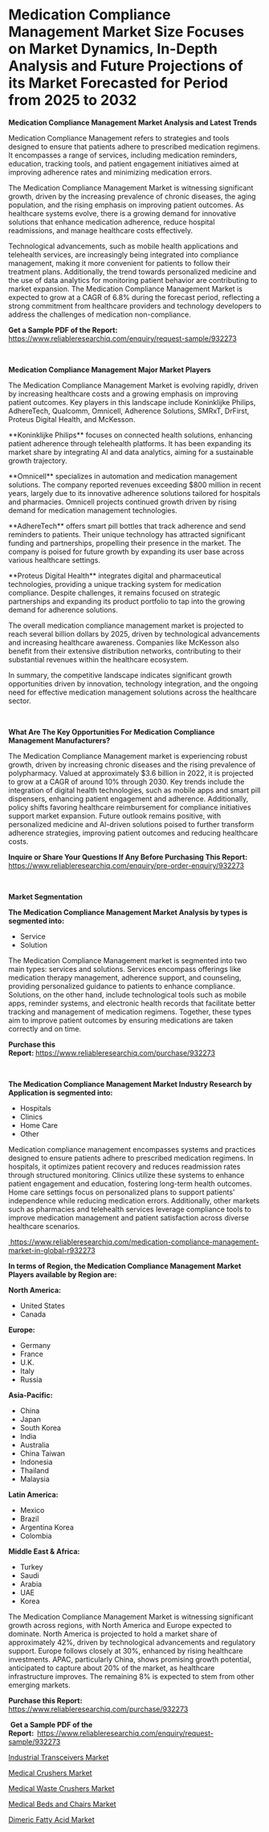 <p><h1>Medication Compliance Management Market Size Focuses on Market Dynamics, In-Depth Analysis and Future Projections of its Market Forecasted for Period from 2025 to 2032</h1></p><p><strong>Medication Compliance Management Market Analysis and Latest Trends</strong></p>
<p><p>Medication Compliance Management refers to strategies and tools designed to ensure that patients adhere to prescribed medication regimens. It encompasses a range of services, including medication reminders, education, tracking tools, and patient engagement initiatives aimed at improving adherence rates and minimizing medication errors.</p><p>The Medication Compliance Management Market is witnessing significant growth, driven by the increasing prevalence of chronic diseases, the aging population, and the rising emphasis on improving patient outcomes. As healthcare systems evolve, there is a growing demand for innovative solutions that enhance medication adherence, reduce hospital readmissions, and manage healthcare costs effectively. </p><p>Technological advancements, such as mobile health applications and telehealth services, are increasingly being integrated into compliance management, making it more convenient for patients to follow their treatment plans. Additionally, the trend towards personalized medicine and the use of data analytics for monitoring patient behavior are contributing to market expansion. The Medication Compliance Management Market is expected to grow at a CAGR of 6.8% during the forecast period, reflecting a strong commitment from healthcare providers and technology developers to address the challenges of medication non-compliance.</p></p>
<p><strong>Get a Sample PDF of the Report:&nbsp;</strong> <a href="https://www.reliableresearchiq.com/enquiry/request-sample/932273?utm_campaign=99&utm_medium=2&utm_source=Github&utm_content=ia&utm_term=21032025&utm_id=medication-compliance-management">https://www.reliableresearchiq.com/enquiry/request-sample/932273</a></p>
<p>&nbsp;</p>
<p><strong>Medication Compliance Management Major Market Players</strong></p>
<p><p>The Medication Compliance Management Market is evolving rapidly, driven by increasing healthcare costs and a growing emphasis on improving patient outcomes. Key players in this landscape include Koninklijke Philips, AdhereTech, Qualcomm, Omnicell, Adherence Solutions, SMRxT, DrFirst, Proteus Digital Health, and McKesson.</p><p>**Koninklijke Philips** focuses on connected health solutions, enhancing patient adherence through telehealth platforms. It has been expanding its market share by integrating AI and data analytics, aiming for a sustainable growth trajectory.</p><p>**Omnicell** specializes in automation and medication management solutions. The company reported revenues exceeding $800 million in recent years, largely due to its innovative adherence solutions tailored for hospitals and pharmacies. Omnicell projects continued growth driven by rising demand for medication management technologies.</p><p>**AdhereTech** offers smart pill bottles that track adherence and send reminders to patients. Their unique technology has attracted significant funding and partnerships, propelling their presence in the market. The company is poised for future growth by expanding its user base across various healthcare settings.</p><p>**Proteus Digital Health** integrates digital and pharmaceutical technologies, providing a unique tracking system for medication compliance. Despite challenges, it remains focused on strategic partnerships and expanding its product portfolio to tap into the growing demand for adherence solutions.</p><p>The overall medication compliance management market is projected to reach several billion dollars by 2025, driven by technological advancements and increasing healthcare awareness. Companies like McKesson also benefit from their extensive distribution networks, contributing to their substantial revenues within the healthcare ecosystem.</p><p>In summary, the competitive landscape indicates significant growth opportunities driven by innovation, technology integration, and the ongoing need for effective medication management solutions across the healthcare sector.</p></p>
<p>&nbsp;</p>
<p><strong>What Are The Key Opportunities For Medication Compliance Management Manufacturers?</strong></p>
<p><p>The Medication Compliance Management market is experiencing robust growth, driven by increasing chronic diseases and the rising prevalence of polypharmacy. Valued at approximately $3.6 billion in 2022, it is projected to grow at a CAGR of around 10% through 2030. Key trends include the integration of digital health technologies, such as mobile apps and smart pill dispensers, enhancing patient engagement and adherence. Additionally, policy shifts favoring healthcare reimbursement for compliance initiatives support market expansion. Future outlook remains positive, with personalized medicine and AI-driven solutions poised to further transform adherence strategies, improving patient outcomes and reducing healthcare costs.</p></p>
<p><strong>Inquire or Share Your Questions If Any Before Purchasing This Report:</strong> <a href="https://www.reliableresearchiq.com/enquiry/pre-order-enquiry/932273?utm_campaign=99&utm_medium=2&utm_source=Github&utm_content=ia&utm_term=21032025&utm_id=medication-compliance-management">https://www.reliableresearchiq.com/enquiry/pre-order-enquiry/932273</a></p>
<p>&nbsp;</p>
<p><strong>Market Segmentation</strong></p>
<p><strong>The Medication Compliance Management Market Analysis by types is segmented into:</strong></p>
<p><ul><li>Service</li><li>Solution</li></ul></p>
<p><p>The Medication Compliance Management market is segmented into two main types: services and solutions. Services encompass offerings like medication therapy management, adherence support, and counseling, providing personalized guidance to patients to enhance compliance. Solutions, on the other hand, include technological tools such as mobile apps, reminder systems, and electronic health records that facilitate better tracking and management of medication regimens. Together, these types aim to improve patient outcomes by ensuring medications are taken correctly and on time.</p></p>
<p><strong>Purchase this Report:&nbsp;</strong><a href="https://www.reliableresearchiq.com/purchase/932273?utm_campaign=99&utm_medium=2&utm_source=Github&utm_content=ia&utm_term=21032025&utm_id=medication-compliance-management">https://www.reliableresearchiq.com/purchase/932273</a></p>
<p>&nbsp;</p>
<p><strong>The Medication Compliance Management Market Industry Research by Application is segmented into:</strong></p>
<p><ul><li>Hospitals</li><li>Clinics</li><li>Home Care</li><li>Other</li></ul></p>
<p><p>Medication compliance management encompasses systems and practices designed to ensure patients adhere to prescribed medication regimens. In hospitals, it optimizes patient recovery and reduces readmission rates through structured monitoring. Clinics utilize these systems to enhance patient engagement and education, fostering long-term health outcomes. Home care settings focus on personalized plans to support patients' independence while reducing medication errors. Additionally, other markets such as pharmacies and telehealth services leverage compliance tools to improve medication management and patient satisfaction across diverse healthcare scenarios.</p></p>
<p><a href="https://www.reliableresearchiq.com/medication-compliance-management-market-in-global-r932273?utm_campaign=99&utm_medium=2&utm_source=Github&utm_content=ia&utm_term=21032025&utm_id=medication-compliance-management">&nbsp;https://www.reliableresearchiq.com/medication-compliance-management-market-in-global-r932273</a></p>
<p><strong>In terms of Region, the Medication Compliance Management Market Players available by Region are:</strong></p>
<p>
    <p> <strong> North America: </strong>
        <ul>
            <li>United States</li>
            <li>Canada</li>
        </ul>
        </p> 
    <p> <strong> Europe: </strong>
        <ul>
            <li>Germany</li>
            <li>France</li>
            <li>U.K.</li>
            <li>Italy</li>
            <li>Russia</li>
        </ul>
        </p> 
    <p> <strong> Asia-Pacific: </strong>
        <ul>
            <li>China</li>
            <li>Japan</li>
            <li>South Korea</li>
            <li>India</li>
            <li>Australia</li>
            <li>China Taiwan</li>
            <li>Indonesia</li>
            <li>Thailand</li>
            <li>Malaysia</li>
        </ul>
        </p> 
    <p> <strong> Latin America: </strong>
        <ul>
            <li>Mexico</li>
            <li>Brazil</li>
            <li>Argentina Korea</li>
            <li>Colombia</li>
        </ul>
        </p> 
    <p> <strong> Middle East & Africa: </strong>
        <ul>
            <li>Turkey</li>
            <li>Saudi</li>
            <li>Arabia</li>
            <li>UAE</li>
            <li>Korea</li>
        </ul>
    </p>
    </p>
<p><p>The Medication Compliance Management Market is witnessing significant growth across regions, with North America and Europe expected to dominate. North America is projected to hold a market share of approximately 42%, driven by technological advancements and regulatory support. Europe follows closely at 30%, enhanced by rising healthcare investments. APAC, particularly China, shows promising growth potential, anticipated to capture about 20% of the market, as healthcare infrastructure improves. The remaining 8% is expected to stem from other emerging markets.</p></p>
<p><strong>Purchase this Report: </strong><a href="https://www.reliableresearchiq.com/purchase/932273?utm_campaign=99&utm_medium=2&utm_source=Github&utm_content=ia&utm_term=21032025&utm_id=medication-compliance-management">https://www.reliableresearchiq.com/purchase/932273</a></p>
<p>&nbsp;<strong>Get a Sample PDF of the Report:&nbsp;&nbsp;</strong><a href="https://www.reliableresearchiq.com/enquiry/request-sample/932273?utm_campaign=99&utm_medium=2&utm_source=Github&utm_content=ia&utm_term=21032025&utm_id=medication-compliance-management">https://www.reliableresearchiq.com/enquiry/request-sample/932273</a></p>
<p><strong></strong></p>
<p><p><a href="https://github.com/eimutelufta/Market-Research-Report-List-1/blob/main/industrial-transceivers-market.md?utm_campaign=99&utm_medium=2&utm_source=Github&utm_content=ia&utm_term=21032025&utm_id=medication-compliance-management">Industrial Transceivers Market</a></p><p><a href="https://github.com/saqafidrahea/Market-Research-Report-List-1/blob/main/medical-crushers-market.md?utm_campaign=99&utm_medium=2&utm_source=Github&utm_content=ia&utm_term=21032025&utm_id=medication-compliance-management">Medical Crushers Market</a></p><p><a href="https://github.com/atawanyeze/Market-Research-Report-List-1/blob/main/medical-waste-crushers-market.md?utm_campaign=99&utm_medium=2&utm_source=Github&utm_content=ia&utm_term=21032025&utm_id=medication-compliance-management">Medical Waste Crushers Market</a></p><p><a href="https://github.com/afghatakito29/Market-Research-Report-List-1/blob/main/medical-beds-and-chairs-market.md?utm_campaign=99&utm_medium=2&utm_source=Github&utm_content=ia&utm_term=21032025&utm_id=medication-compliance-management">Medical Beds and Chairs Market</a></p><p><a href="https://github.com/vespigeakexc/Market-Research-Report-List-1/blob/main/dimeric-fatty-acid-market.md?utm_campaign=99&utm_medium=2&utm_source=Github&utm_content=ia&utm_term=21032025&utm_id=medication-compliance-management">Dimeric Fatty Acid Market</a></p></p>